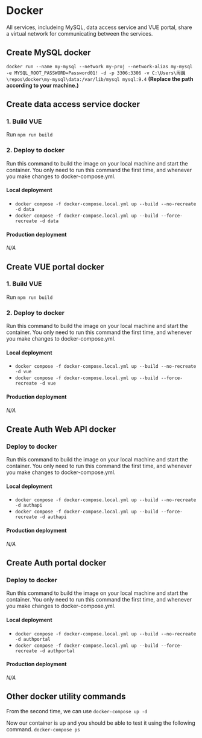 # Docker 

All services, includeing MySQL, data access service and VUE portal, share a virtual network for communicating between the services.

## Create MySQL docker

`docker run --name my-mysql --network my-proj --network-alias my-mysql -e MYSQL_ROOT_PASSWORD=Password01! -d -p 3306:3306 -v C:\Users\周巍\repos\docker\my-mysql\data:/var/lib/mysql mysql:9.4` **(Replace the path according to your machine.)**

## Create data access service docker

### 1. Build VUE
Run `npm run build`

### 2. Deploy to docker
Run this command to build the image on your local machine and start the container. You only need to run this command the first time, and whenever you make changes to docker-compose.yml.

#### Local deployment
- `docker compose -f docker-compose.local.yml up --build --no-recreate -d data`
- `docker compose -f docker-compose.local.yml up --build --force-recreate -d data`

#### Production deployment
*N/A*

## Create VUE portal docker

### 1. Build VUE
Run `npm run build`

### 2. Deploy to docker
Run this command to build the image on your local machine and start the container. You only need to run this command the first time, and whenever you make changes to docker-compose.yml.

#### Local deployment
- `docker compose -f docker-compose.local.yml up --build --no-recreate -d vue`
- `docker compose -f docker-compose.local.yml up --build --force-recreate -d vue`

#### Production deployment
*N/A*

## Create Auth Web API docker

### Deploy to docker
Run this command to build the image on your local machine and start the container. You only need to run this command the first time, and whenever you make changes to docker-compose.yml.

#### Local deployment
- `docker compose -f docker-compose.local.yml up --build --no-recreate -d authapi`
- `docker compose -f docker-compose.local.yml up --build --force-recreate -d authapi`

#### Production deployment
*N/A*

## Create Auth portal docker

### Deploy to docker
Run this command to build the image on your local machine and start the container. You only need to run this command the first time, and whenever you make changes to docker-compose.yml.

#### Local deployment
- `docker compose -f docker-compose.local.yml up --build --no-recreate -d authportal`
- `docker compose -f docker-compose.local.yml up --build --force-recreate -d authportal`

#### Production deployment
*N/A*

## Other docker utility commands

From the second time, we can use `docker-compose up -d`

Now our container is up and you should be able to test it using the following command. `docker-compose ps`
